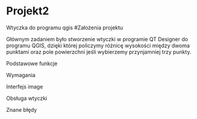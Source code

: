 # Projekt2
Wtyczka do programu qgis
#Założenia projektu 

Głównym zadaniem było stworzenie wtyczki w programie QT Designer do programu QGIS, dzięki której policzymy różnicę wysokości między dwoma punktami oraz pole powierzchni jeśli wybierzemy przynjamniej trzy punkty.


Podstawowe funkcje

Wymagania


Interfejs
image


Obsługa wtyczki


Znane błędy
